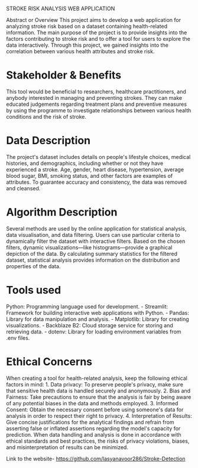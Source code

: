 STROKE RISK ANALYSIS WEB APPLICATION

</h1> Abstract or Overview </h1>
This project aims to develop a web application for analyzing stroke risk based on a dataset containing health-related information. The main purpose of the project is to provide insights into the factors contributing to stroke risk and to offer a tool for users to explore the data interactively. Through this project, we gained insights into the correlation between various health attributes and stroke risk.

<h1> Stakeholder & Benefits </h1>
This tool would be beneficial to researchers, healthcare practitioners, and anybody interested in managing and preventing strokes. They can make educated judgements regarding treatment plans and preventive measures by using the programme to investigate relationships between various health conditions and the risk of stroke.


<h1> Data Description </h1>
The project's dataset includes details on people's lifestyle choices, medical histories, and demographics, including whether or not they have experienced a stroke. Age, gender, heart disease, hypertension, average blood sugar, BMI, smoking status, and other factors are examples of attributes. To guarantee accuracy and consistency, the data was removed and cleansed.


<h1> Algorithm Description </h1>
Several methods are used by the online application for statistical analysis, data visualisation, and data filtering. Users can use particular criteria to dynamically filter the dataset with interactive filters. Based on the chosen filters, dynamic visualizations—like histograms—provide a graphical depiction of the data. By calculating summary statistics for the filtered dataset, statistical analysis provides information on the distribution and properties of the data.


<h1>Tools used </h1>
Python: Programming language used for development.
- Streamlit: Framework for building interactive web applications with Python.
- Pandas: Library for data manipulation and analysis.
- Matplotlib: Library for creating visualizations.
- Backblaze B2: Cloud storage service for storing and retrieving data.
- dotenv: Library for loading environment variables from .env files.


<h1>Ethical Concerns</h1>
When creating a tool for health-related analysis, keep the following ethical factors in mind:
1. Data privacy: To preserve people's privacy, make sure that sensitive health data is handled securely and anonymously.
2. Bias and Fairness: Take precautions to ensure that the analysis is fair by being aware of any potential biases in the data and methods employed.
3. Informed Consent: Obtain the necessary consent before using someone's data for analysis in order to respect their right to privacy.
4. Interpretation of Results: Give concise justifications for the analytical findings and refrain from asserting false or inflated assertions regarding the model's capacity for prediction.
When data handling and analysis is done in accordance with ethical standards and best practices, the risks of privacy violations, biases, and misinterpretation of results can be minimized.



Link to the website-
https://github.com/lasyanavoor286/Stroke-Detection
